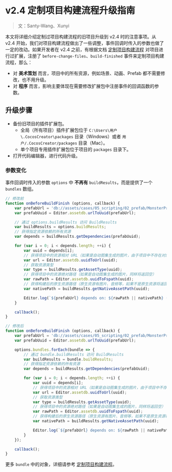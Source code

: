 # v2.4 定制项目构建流程升级指南

> 文：Santy-Wang、Xunyi

本文将详细介绍定制过项目构建流程的旧项目升级到 v2.4 时的注意事项。从 v2.4 开始，我们对项目构建流程做出了一些调整，事件回调时传入的参数也做了一定的改动。如果开发者在 v2.4 之前，有根据文档 [定制项目构建流程](https://github.com/cocos/cocos-docs/blob/e02ac31bab12d3ee767c0549050b0e42bd22bc5b/zh/publish/custom-project-build-template.md) 对项目进行过扩展，注册了 `before-change-files`、`build-finished` 事件来定制项目构建流程，那么：

- 对 **美术策划** 而言，项目中的所有资源，例如场景、动画、Prefab 都不需要修改，也不用升级。
- 对 **程序** 而言，影响主要体现在需要修改扩展包中注册事件的回调函数的参数。

## 升级步骤

- 备份旧项目的插件扩展包。
  - 全局（所有项目）插件扩展包位于 `C:\Users\用户\.CocosCreator\packages` 目录（Windows）或者 `用户/.CocosCreator/packages` 目录（Mac）。
  - 单个项目专用插件扩展包位于项目的 `packages` 目录下。
- 打开代码编辑器，进行代码升级。

### 参数变化

事件回调时传入的参数 `options` 中 **不再有** `buildResults`，而是提供了一个 `bundles` 数组。

```js
// 修改前
function onBeforeBuildFinish (options, callback) {
    var prefabUrl = 'db://assets/cases/05_scripting/02_prefab/MonsterPrefab.prefab';
    var prefabUuid = Editor.assetdb.urlToUuid(prefabUrl);

    // 通过 options.buildResults 访问 BuildResults
    var buildResults = options.buildResults;
    // 获得指定资源依赖的所有资源
    var depends = buildResults.getDependencies(prefabUuid);

    for (var i = 0; i < depends.length; ++i) {
        var uuid = depends[i];
        // 获得项目中的资源相对 URL（如果是自动图集生成的图片，由于项目中不存在对应资源，将返回空）
        var url = Editor.assetdb.uuidToUrl(uuid);
        // 获取资源类型
        var type = buildResults.getAssetType(uuid);
        // 获得项目中的资源绝对路径（如果是自动图集生成的图片，同样将返回空）
        var rawPath = Editor.assetdb.uuidToFspath(uuid);
        // 获得构建后的原生资源路径（原生资源有图片、音频等，如果不是原生资源将返回空）
        var nativePath = buildResults.getNativeAssetPath(uuid);

        Editor.log(`${prefabUrl} depends on: ${rawPath || nativePath} (${type})`);
    }

    callback();
}

// 修改后
function onBeforeBuildFinish (options, callback) {
    var prefabUrl = 'db://assets/cases/05_scripting/02_prefab/MonsterPrefab.prefab';
    var prefabUuid = Editor.assetdb.urlToUuid(prefabUrl);

    options.bundles.forEach(bundle => {
        // 通过 bundle.buildResults 访问 BuildResults
        var buildResults = bundle.buildResults;
        // 获得指定资源依赖的所有资源
        var depends = buildResults.getDependencies(prefabUuid);

        for (var i = 0; i < depends.length; ++i) {
            var uuid = depends[i];
            // 获得项目中的资源相对 URL（如果是自动图集生成的图片，由于项目中不存在对应资源，将返回空）
            var url = Editor.assetdb.uuidToUrl(uuid);
            // 获取资源类型
            var type = buildResults.getAssetType(uuid);
            // 获得项目中的资源绝对路径（如果是自动图集生成的图片，同样将返回空）
            var rawPath = Editor.assetdb.uuidToFspath(uuid);
            // 获得构建后的原生资源路径（原生资源有图片、音频等，如果不是原生资源将返回空）
            var nativePath = buildResults.getNativeAssetPath(uuid);

            Editor.log(`${prefabUrl} depends on: ${rawPath || nativePath} (${type})`);
        }
    });

    callback();
}
```

更多 `bundle` 中的对象，详细请参考 [定制项目构建流程](../publish/custom-project-build-template.md)。
